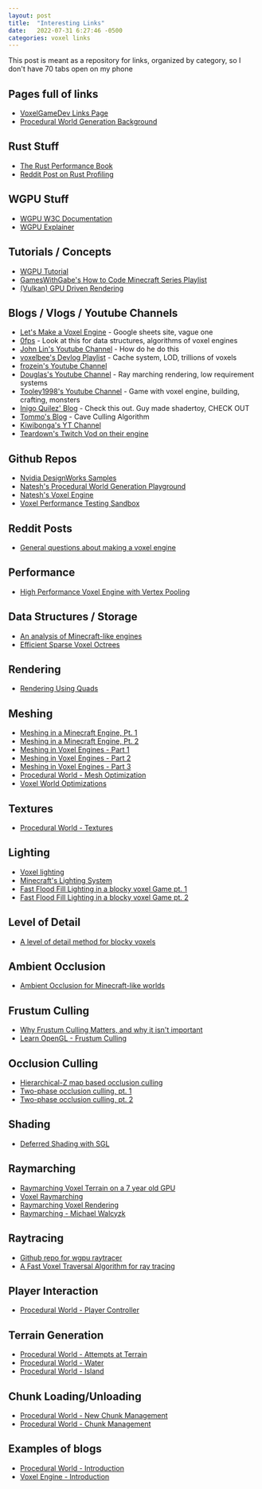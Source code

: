 ```yaml
---
layout: post
title:  "Interesting Links"
date:   2022-07-31 6:27:46 -0500
categories: voxel links
---
```


This post is meant as a repository for links, organized by category, so I don't have 70 tabs open on my phone

## Pages full of links
- [VoxelGameDev Links Page](https://www.reddit.com/r/VoxelGameDev/wiki/index/)
- [Procedural World Generation Background](https://nnarain.github.io/2017/12/15/Procedural-Generation-References.html)

## Rust Stuff
- [The Rust Performance Book](https://nnethercote.github.io/perf-book/title-page.html)
- [Reddit Post on Rust Profiling](https://www.reddit.com/r/rust/comments/rxj81f/rust_profiling/)

## WGPU Stuff
- [WGPU W3C Documentation](https://www.w3.org/TR/webgpu/)
- [WGPU Explainer](https://gpuweb.github.io/gpuweb/explainer/)

## Tutorials / Concepts  

- [WGPU Tutorial](https://sotrh.github.io/learn-wgpu/#what-is-wgpu)
- [GamesWithGabe's How to Code Minecraft Series Playlist](https://www.youtube.com/watch?v=HhH_9DnMBgw&list=PLtrSb4XxIVbodGYZZVzC1PAZfwckrXp_X)
- [(Vulkan) GPU Driven Rendering](https://vkguide.dev/docs/gpudriven/gpu_driven_engines/)

## Blogs / Vlogs / Youtube Channels

- [Let's Make a Voxel Engine](https://sites.google.com/site/letsmakeavoxelengine/) - Google sheets site, vague one
- [0fps](https://0fps.net/category/programming/voxels/) - Look at this for data structures, algorithms of voxel engines
- [John Lin's Youtube Channel](https://www.youtube.com/channel/UCM2RhfMLoLqG24e_DYgTQeA/videos) - How do he do this
- [voxelbee's Devlog Playlist](https://www.youtube.com/watch?v=egOx4jMIaOg&list=PLOIaREn4bEqLQ-eFBDdSKWxrc7q5o_93U) - Cache system, LOD, trillions of voxels
- [frozein's Youtube Channel](https://www.youtube.com/channel/UC8LhL2je1UQW-7nuEG4XqTg/featured)
- [Douglas's Youtube Channel](https://www.youtube.com/channel/UCjVn35Ubo5c2wagQ6bgVT1Q/videos) - Ray marching rendering, low requirement systems
- [Tooley1998's Youtube Channel](https://www.youtube.com/channel/UCAGhh86JuPOIm7GeKpRpZlw/featured) - Game with voxel engine, building, crafting, monsters
- [Inigo Quilez' Blog](https://iquilezles.org/) - Check this out. Guy made shadertoy, CHECK OUT
- [Tommo's Blog](https://tomcc.github.io/) - Cave Culling Algorithm
- [Kiwibonga's YT Channel](https://www.youtube.com/user/kiwibonga/videos)
- [Teardown's Twitch Vod on their engine](https://www.youtube.com/watch?v=0VzE8ROwC58)

## Github Repos
- [Nvidia DesignWorks Samples](https://github.com/nvpro-samples)
- [Natesh's Procedural World Generation Playground](https://github.com/nnarain/World)
- [Natesh's Voxel Engine](https://github.com/nnarain/VoxelEngine)
- [Voxel Performance Testing Sandbox](https://github.com/cleak/VoxelPerf)

## Reddit Posts
- [General questions about making a voxel engine](https://www.reddit.com/r/VoxelGameDev/comments/cg28db/general_questions_about_making_a_voxel_engine/)

## Performance
- [High Performance Voxel Engine with Vertex Pooling](https://nickmcd.me/2021/04/04/high-performance-voxel-engine/)

## Data Structures / Storage
- [An analysis of Minecraft-like engines](https://0fps.net/2012/01/14/an-analysis-of-minecraft-like-engines/)
- [Efficient Sparse Voxel Octrees](https://www.nvidia.com/docs/IO/88972/nvr-2010-001.pdf)

## Rendering
- [Rendering Using Quads](https://medium.com/@calebleak/quads-all-the-way-down-simple-voxel-rendering-fea1e4488e26)

## Meshing
- [Meshing in a Minecraft Engine, Pt. 1](https://0fps.net/2012/06/30/meshing-in-a-minecraft-game/)
- [Meshing in a Minecraft Engine, Pt. 2](https://0fps.net/2012/07/07/meshing-minecraft-part-2/)
- [Meshing in Voxel Engines - Part 1](https://blackflux.wordpress.com/2014/02/23/meshing-in-voxel-engines-part-1/)
- [Meshing in Voxel Engines - Part 2](https://blackflux.wordpress.com/2014/03/01/meshing-in-voxel-engines-part-2/)
- [Meshing in Voxel Engines - Part 3](https://blackflux.wordpress.com/2014/03/02/meshing-in-voxel-engines-part-3/)
- [Procedural World - Mesh Optimization](https://nnarain.github.io/2018/01/07/Procedural-World-Mesh-Optimization.html)
- [Voxel World Optimizations](https://vercidium.com/blog/voxel-world-optimisations/)

## Textures
- [Procedural World - Textures](https://nnarain.github.io/2018/01/28/Procedural-World-Textures.html)

## Lighting
- [Voxel lighting](https://0fps.net/2018/02/21/voxel-lighting/)
- [Minecraft's Lighting System](https://minecraft.fandom.com/wiki/Light)
- [Fast Flood Fill Lighting in a blocky voxel Game pt. 1](https://www.reddit.com/r/gamedev/comments/2iru8i/fast_flood_fill_lighting_in_a_blocky_voxel_game/)
- [Fast Flood Fill Lighting in a blocky voxel Game pt. 2](https://www.reddit.com/r/gamedev/comments/2k7gxt/fast_flood_fill_lighting_in_a_blocky_voxel_game/)

## Level of Detail
- [A level of detail method for blocky voxels](https://0fps.net/2018/03/03/a-level-of-detail-method-for-blocky-voxels/)

## Ambient Occlusion
- [Ambient Occlusion for Minecraft-like worlds](https://0fps.net/2013/07/03/ambient-occlusion-for-minecraft-like-worlds/)

## Frustum Culling
- [Why Frustum Culling Matters, and why it isn't important](https://gist.github.com/nothings/913056601b56e5719cc987684a16544e)
- [Learn OpenGL - Frustum Culling](https://learnopengl.com/Guest-Articles/2021/Scene/Frustum-Culling)

## Occlusion Culling
- [Hierarchical-Z map based occlusion culling](https://www.rastergrid.com/blog/2010/10/hierarchical-z-map-based-occlusion-culling/)
- [Two-phase occlusion culling, pt. 1](https://hannosprogrammingblog.blogspot.com/2017/11/two-phase-occlusion-culling-part-1.html)
- [Two-phase occlusion culling, pt. 2](https://hannosprogrammingblog.blogspot.com/2018/02/two-phase-occlusion-culling-part-2.html)

## Shading
- [Deferred Shading with SGL](https://nnarain.github.io/2015/07/08/Deferred-Shading-with-SGL.html)

## Raymarching
- [Raymarching Voxel Terrain on a 7 year old GPU](https://www.youtube.com/watch?v=7N2tBk9GfJY)
- [Voxel Raymarching](https://tenebryo.github.io/posts/2021-01-13-voxel-raymarching.html)
- [Raymarching Voxel Rendering](https://medium.com/@calebleak/raymarching-voxel-rendering-58018201d9d6)
- [Raymarching - Michael Walcyzk](https://michaelwalczyk.com/blog-ray-marching.html)

## Raytracing
- [Github repo for wgpu raytracer](https://github.com/elieseek/wgpu-raytracer)
- [A Fast Voxel Traversal Algorithm for ray tracing](https://www.researchgate.net/publication/2611491_A_Fast_Voxel_Traversal_Algorithm_for_Ray_Tracing)

## Player Interaction
- [Procedural World - Player Controller](https://nnarain.github.io/2018/01/17/Procedural-World-Player-Controller.html)

## Terrain Generation
- [Procedural World - Attempts at Terrain](https://nnarain.github.io/2018/05/19/Procedural-World-Attempts-at-Terrain.html)
- [Procedural World - Water](https://nnarain.github.io/2018/02/11/Procedural-World-Water.html)
- [Procedural World - Island](https://nnarain.github.io/2018/01/14/Procedural-World-Island.html)

## Chunk Loading/Unloading
- [Procedural World - New Chunk Management](https://nnarain.github.io/2018/06/16/Procedural-World-New-Chunk-Management.html)
- [Procedural World - Chunk Management](https://nnarain.github.io/2018/01/04/Procedural-World-Chunk-Management.html)

## Examples of blogs
- [Procedural World - Introduction](https://nnarain.github.io/2017/12/27/World-Part-1.html)
- [Voxel Engine - Introduction](https://nnarain.github.io/2015/06/26/Intro-to-my-Voxel-Engine.html)
